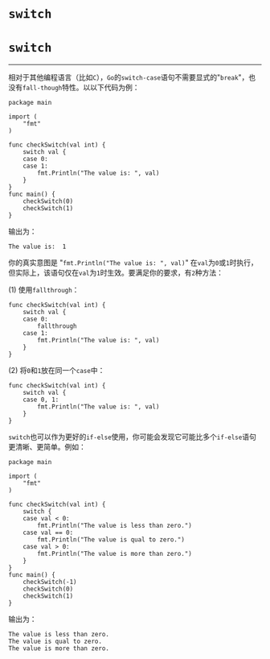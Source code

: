 # `switch`

# `switch`

* * *

相对于其他编程语言（比如`C`），`Go`的`switch-case`语句不需要显式的"`break`"，也没有`fall-though`特性。以以下代码为例：

```
package main

import (
    "fmt"
)

func checkSwitch(val int) {
    switch val {
    case 0:
    case 1:
        fmt.Println("The value is: ", val)
    }
}
func main() {
    checkSwitch(0)
    checkSwitch(1)
} 
```

输出为：

```
The value is:  1 
```

你的真实意图是 "`fmt.Println("The value is: ", val)`" 在`val`为`0`或`1`时执行，但实际上，该语句仅在`val`为`1`时生效。要满足你的要求，有`2`种方法：

(1) 使用`fallthrough`：

```
func checkSwitch(val int) {
    switch val {
    case 0:
        fallthrough
    case 1:
        fmt.Println("The value is: ", val)
    }
} 
```

(2) 将`0`和`1`放在同一个`case`中：

```
func checkSwitch(val int) {
    switch val {
    case 0, 1:
        fmt.Println("The value is: ", val)
    }
} 
```

`switch`也可以作为更好的`if-else`使用，你可能会发现它可能比多个`if-else`语句更清晰、更简单。例如：

```
package main

import (
    "fmt"
)

func checkSwitch(val int) {
    switch {
    case val < 0:
        fmt.Println("The value is less than zero.")
    case val == 0:
        fmt.Println("The value is qual to zero.")
    case val > 0:
        fmt.Println("The value is more than zero.")
    }
}
func main() {
    checkSwitch(-1)
    checkSwitch(0)
    checkSwitch(1)
} 
```

输出为：

```
The value is less than zero.
The value is qual to zero.
The value is more than zero. 
```
